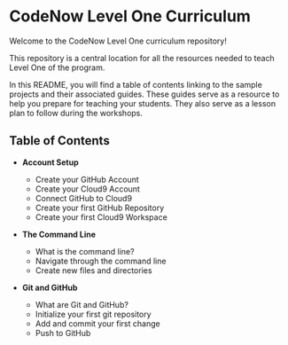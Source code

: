 # CodeNow Level One Curriculum
Welcome to the CodeNow Level One curriculum repository!

This repository is a central location for all the resources needed to teach Level One of the program.

In this README, you will find a table of contents linking to the sample projects and their associated guides. These guides serve as a resource to help you prepare for teaching your students. They also serve as a lesson plan to follow during the workshops.

## Table of Contents
* **Account Setup**
  * Create your GitHub Account
  * Create your Cloud9 Account
  * Connect GitHub to Cloud9
  * Create your first GitHub Repository
  * Create your first Cloud9 Workspace

* **The Command Line**
  * What is the command line?
  * Navigate through the command line
  * Create new files and directories

* **Git and GitHub**
  * What are Git and GitHub?
  * Initialize your first git repository
  * Add and commit your first change
  * Push to GitHub
